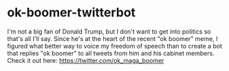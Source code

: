 # ok-boomer-twitterbot

I'm not a big fan of Donald Trump, but I don't want to get into politics so that's all I'll say. Since he's at the heart of the recent "ok boomer" meme, I figured what better way to voice my freedom of speech than to create a bot that replies "ok boomer" to all tweets from him and his cabinet members. Check it out here: https://twitter.com/ok_maga_boomer
